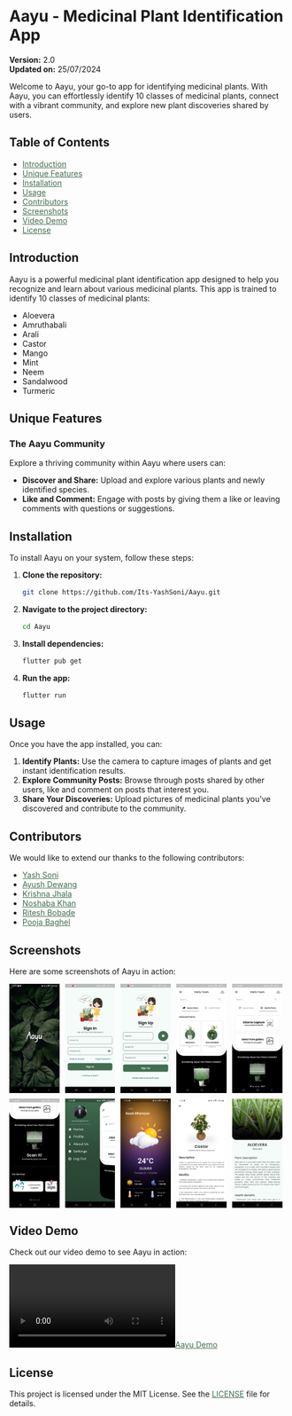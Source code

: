 # Aayu - Medicinal Plant Identification App

**Version:** 2.0  
**Updated on:** 25/07/2024

Welcome to Aayu, your go-to app for identifying medicinal plants. With Aayu, you can effortlessly identify 10 classes of medicinal plants, connect with a vibrant community, and explore new plant discoveries shared by users.

## Table of Contents

- [Introduction](#introduction)
- [Unique Features](#unique-features)
- [Installation](#installation)
- [Usage](#usage)
- [Contributors](#contributors)
- [Screenshots](#screenshots)
- [Video Demo](#video-demo)
- [License](#license)

## Introduction

Aayu is a powerful medicinal plant identification app designed to help you recognize and learn about various medicinal plants. This app is trained to identify 10 classes of medicinal plants:

- Aloevera
- Amruthabali
- Arali
- Castor
- Mango
- Mint
- Neem
- Sandalwood
- Turmeric

## Unique Features

### The Aayu Community

Explore a thriving community within Aayu where users can:

- **Discover and Share:** Upload and explore various plants and newly identified species.
- **Like and Comment:** Engage with posts by giving them a like or leaving comments with questions or suggestions.

## Installation

To install Aayu on your system, follow these steps:

1. **Clone the repository:**
   ```bash
   git clone https://github.com/Its-YashSoni/Aayu.git
   ```

2. **Navigate to the project directory:**
   ```bash
   cd Aayu
   ```

3. **Install dependencies:**
   ```bash
   flutter pub get
   ```

4. **Run the app:**
   ```bash
   flutter run
   ```

## Usage

Once you have the app installed, you can:

1. **Identify Plants:** Use the camera to capture images of plants and get instant identification results.
2. **Explore Community Posts:** Browse through posts shared by other users, like and comment on posts that interest you.
3. **Share Your Discoveries:** Upload pictures of medicinal plants you’ve discovered and contribute to the community.

## Contributors

We would like to extend our thanks to the following contributors:

- [Yash Soni](https://github.com/Its-YashSoni)
- [Ayush Dewang](https://github.com/ayushdewang)
- [Krishna Jhala](https://github.com/krishna-jhala)
- [Noshaba Khan](https://github.com/Noshaba-khan)
- [Ritesh Bobade](https://github.com/ritesh6262)
- [Pooja Baghel](https://github.com/poojabaghel0604)

## Screenshots

Here are some screenshots of Aayu in action:

<div style="display: flex; flex-wrap: wrap; gap: 10px;">
  <img src="screenshots/s0.jpg" alt="Splash Screen" width="18%">
  <img src="screenshots/s1.jpg" alt="Login Screen" width="18%">
  <img src="screenshots/s2.jpg" alt="SignUp Screen" width="18%">
  <img src="screenshots/s3.jpg" alt="Home Screen" width="18%">
  <img src="screenshots/s4.jpg" alt="Selection Screen" width="18%">
  <img src="screenshots/s5.jpg" alt="Home Screen Bottom" width="18%">
  <img src="screenshots/s6.jpg" alt="Drawer Screen" width="18%">
  <img src="screenshots/s7.jpg" alt="Weather Screen" width="18%">
  <img src="screenshots/s8.jpg" alt="Featured Plants Details" width="18%">
  <img src="screenshots/s9.jpg" alt="Classified image details" width="18%">
</div>

## Video Demo

Check out our video demo to see Aayu in action:

[![Aayu Demo](screenshots/screenrecording.mp4)](screenshots/screenrecording.mp4)

## License

This project is licensed under the MIT License. See the [LICENSE](LICENSE) file for details.
<style>
  a {
    color: #426D51;
  }
</style>
